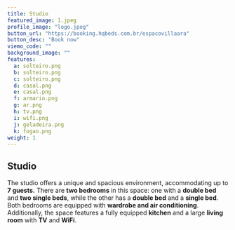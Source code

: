 ```yaml
---
title: Studio
featured_image: 1.jpeg
profile_image: "logo.jpeg"
button_url: "https://booking.hqbeds.com.br/espacovillaara"
button_desc: "Book now"
viemo_code: ""
background_image: ""
features:
  a: solteiro.png 
  b: solteiro.png
  c: solteiro.png
  d: casal.png
  e: casal.png
  f: armario.png
  g: ar.png
  h: tv.png
  i: wifi.png
  j: geladeira.png
  k: fogao.png
weight: 1
---
```

## Studio

The studio offers a unique and spacious environment, accommodating up to **7 guests.** There are **two bedrooms** in this space: one with a **double bed** and **two single beds**, while the other has a **double bed** and a **single bed**. Both bedrooms are equipped with **wardrobe and air conditioning**. Additionally, the space features a fully equipped **kitchen** and a large **living room** with **TV** and **WiFi**.